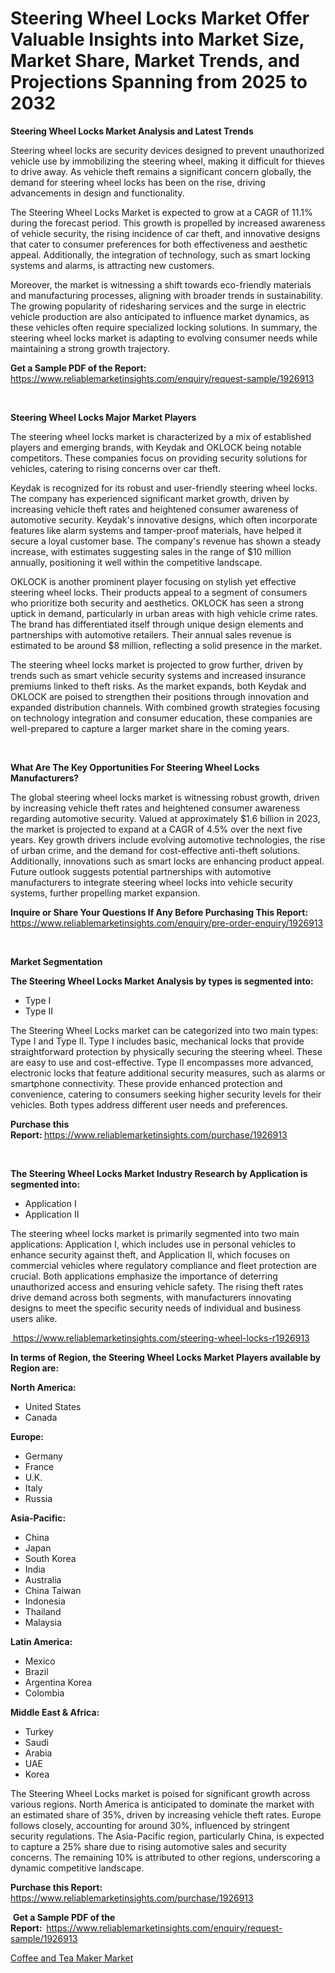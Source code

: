 <p><h1>Steering Wheel Locks Market Offer Valuable Insights into Market Size, Market Share, Market Trends, and Projections Spanning from 2025 to 2032</h1></p><p><strong>Steering Wheel Locks Market Analysis and Latest Trends</strong></p>
<p><p>Steering wheel locks are security devices designed to prevent unauthorized vehicle use by immobilizing the steering wheel, making it difficult for thieves to drive away. As vehicle theft remains a significant concern globally, the demand for steering wheel locks has been on the rise, driving advancements in design and functionality.</p><p>The Steering Wheel Locks Market is expected to grow at a CAGR of 11.1% during the forecast period. This growth is propelled by increased awareness of vehicle security, the rising incidence of car theft, and innovative designs that cater to consumer preferences for both effectiveness and aesthetic appeal. Additionally, the integration of technology, such as smart locking systems and alarms, is attracting new customers.</p><p>Moreover, the market is witnessing a shift towards eco-friendly materials and manufacturing processes, aligning with broader trends in sustainability. The growing popularity of ridesharing services and the surge in electric vehicle production are also anticipated to influence market dynamics, as these vehicles often require specialized locking solutions. In summary, the steering wheel locks market is adapting to evolving consumer needs while maintaining a strong growth trajectory.</p></p>
<p><strong>Get a Sample PDF of the Report:&nbsp;</strong> <a href="https://www.reliablemarketinsights.com/enquiry/request-sample/1926913?utm_campaign=2012&utm_medium=2&utm_source=Github&utm_content=ia&utm_term=15012025&utm_id=steering-wheel-locks">https://www.reliablemarketinsights.com/enquiry/request-sample/1926913</a></p>
<p>&nbsp;</p>
<p><strong>Steering Wheel Locks Major Market Players</strong></p>
<p><p>The steering wheel locks market is characterized by a mix of established players and emerging brands, with Keydak and OKLOCK being notable competitors. These companies focus on providing security solutions for vehicles, catering to rising concerns over car theft.</p><p>Keydak is recognized for its robust and user-friendly steering wheel locks. The company has experienced significant market growth, driven by increasing vehicle theft rates and heightened consumer awareness of automotive security. Keydak's innovative designs, which often incorporate features like alarm systems and tamper-proof materials, have helped it secure a loyal customer base. The company's revenue has shown a steady increase, with estimates suggesting sales in the range of $10 million annually, positioning it well within the competitive landscape.</p><p>OKLOCK is another prominent player focusing on stylish yet effective steering wheel locks. Their products appeal to a segment of consumers who prioritize both security and aesthetics. OKLOCK has seen a strong uptick in demand, particularly in urban areas with high vehicle crime rates. The brand has differentiated itself through unique design elements and partnerships with automotive retailers. Their annual sales revenue is estimated to be around $8 million, reflecting a solid presence in the market.</p><p>The steering wheel locks market is projected to grow further, driven by trends such as smart vehicle security systems and increased insurance premiums linked to theft risks. As the market expands, both Keydak and OKLOCK are poised to strengthen their positions through innovation and expanded distribution channels. With combined growth strategies focusing on technology integration and consumer education, these companies are well-prepared to capture a larger market share in the coming years.</p></p>
<p>&nbsp;</p>
<p><strong>What Are The Key Opportunities For Steering Wheel Locks Manufacturers?</strong></p>
<p><p>The global steering wheel locks market is witnessing robust growth, driven by increasing vehicle theft rates and heightened consumer awareness regarding automotive security. Valued at approximately $1.6 billion in 2023, the market is projected to expand at a CAGR of 4.5% over the next five years. Key growth drivers include evolving automotive technologies, the rise of urban crime, and the demand for cost-effective anti-theft solutions. Additionally, innovations such as smart locks are enhancing product appeal. Future outlook suggests potential partnerships with automotive manufacturers to integrate steering wheel locks into vehicle security systems, further propelling market expansion.</p></p>
<p><strong>Inquire or Share Your Questions If Any Before Purchasing This Report:</strong> <a href="https://www.reliablemarketinsights.com/enquiry/pre-order-enquiry/1926913?utm_campaign=2012&utm_medium=2&utm_source=Github&utm_content=ia&utm_term=15012025&utm_id=steering-wheel-locks">https://www.reliablemarketinsights.com/enquiry/pre-order-enquiry/1926913</a></p>
<p>&nbsp;</p>
<p><strong>Market Segmentation</strong></p>
<p><strong>The Steering Wheel Locks Market Analysis by types is segmented into:</strong></p>
<p><ul><li>Type I</li><li>Type II</li></ul></p>
<p><p>The Steering Wheel Locks market can be categorized into two main types: Type I and Type II. Type I includes basic, mechanical locks that provide straightforward protection by physically securing the steering wheel. These are easy to use and cost-effective. Type II encompasses more advanced, electronic locks that feature additional security measures, such as alarms or smartphone connectivity. These provide enhanced protection and convenience, catering to consumers seeking higher security levels for their vehicles. Both types address different user needs and preferences.</p></p>
<p><strong>Purchase this Report:&nbsp;</strong><a href="https://www.reliablemarketinsights.com/purchase/1926913?utm_campaign=2012&utm_medium=2&utm_source=Github&utm_content=ia&utm_term=15012025&utm_id=steering-wheel-locks">https://www.reliablemarketinsights.com/purchase/1926913</a></p>
<p>&nbsp;</p>
<p><strong>The Steering Wheel Locks Market Industry Research by Application is segmented into:</strong></p>
<p><ul><li>Application I</li><li>Application II</li></ul></p>
<p><p>The steering wheel locks market is primarily segmented into two main applications: Application I, which includes use in personal vehicles to enhance security against theft, and Application II, which focuses on commercial vehicles where regulatory compliance and fleet protection are crucial. Both applications emphasize the importance of deterring unauthorized access and ensuring vehicle safety. The rising theft rates drive demand across both segments, with manufacturers innovating designs to meet the specific security needs of individual and business users alike.</p></p>
<p><a href="https://www.reliablemarketinsights.com/steering-wheel-locks-r1926913?utm_campaign=2012&utm_medium=2&utm_source=Github&utm_content=ia&utm_term=15012025&utm_id=steering-wheel-locks">&nbsp;https://www.reliablemarketinsights.com/steering-wheel-locks-r1926913</a></p>
<p><strong>In terms of Region, the Steering Wheel Locks Market Players available by Region are:</strong></p>
<p>
    <p> <strong> North America: </strong>
        <ul>
            <li>United States</li>
            <li>Canada</li>
        </ul>
        </p> 
    <p> <strong> Europe: </strong>
        <ul>
            <li>Germany</li>
            <li>France</li>
            <li>U.K.</li>
            <li>Italy</li>
            <li>Russia</li>
        </ul>
        </p> 
    <p> <strong> Asia-Pacific: </strong>
        <ul>
            <li>China</li>
            <li>Japan</li>
            <li>South Korea</li>
            <li>India</li>
            <li>Australia</li>
            <li>China Taiwan</li>
            <li>Indonesia</li>
            <li>Thailand</li>
            <li>Malaysia</li>
        </ul>
        </p> 
    <p> <strong> Latin America: </strong>
        <ul>
            <li>Mexico</li>
            <li>Brazil</li>
            <li>Argentina Korea</li>
            <li>Colombia</li>
        </ul>
        </p> 
    <p> <strong> Middle East & Africa: </strong>
        <ul>
            <li>Turkey</li>
            <li>Saudi</li>
            <li>Arabia</li>
            <li>UAE</li>
            <li>Korea</li>
        </ul>
    </p>
    </p>
<p><p>The Steering Wheel Locks market is poised for significant growth across various regions. North America is anticipated to dominate the market with an estimated share of 35%, driven by increasing vehicle theft rates. Europe follows closely, accounting for around 30%, influenced by stringent security regulations. The Asia-Pacific region, particularly China, is expected to capture a 25% share due to rising automotive sales and security concerns. The remaining 10% is attributed to other regions, underscoring a dynamic competitive landscape.</p></p>
<p><strong>Purchase this Report: </strong><a href="https://www.reliablemarketinsights.com/purchase/1926913?utm_campaign=2012&utm_medium=2&utm_source=Github&utm_content=ia&utm_term=15012025&utm_id=steering-wheel-locks">https://www.reliablemarketinsights.com/purchase/1926913</a></p>
<p>&nbsp;<strong>Get a Sample PDF of the Report:&nbsp;&nbsp;</strong><a href="https://www.reliablemarketinsights.com/enquiry/request-sample/1926913?utm_campaign=2012&utm_medium=2&utm_source=Github&utm_content=ia&utm_term=15012025&utm_id=steering-wheel-locks">https://www.reliablemarketinsights.com/enquiry/request-sample/1926913</a></p>
<p><strong></strong></p>
<p><p><a href="https://github.com/JakirUddin511/Market-Research-Report-List-1/blob/main/coffee-and-tea-maker-market.md?utm_campaign=2012&utm_medium=2&utm_source=Github&utm_content=ia&utm_term=15012025&utm_id=steering-wheel-locks">Coffee and Tea Maker Market</a></p></p>